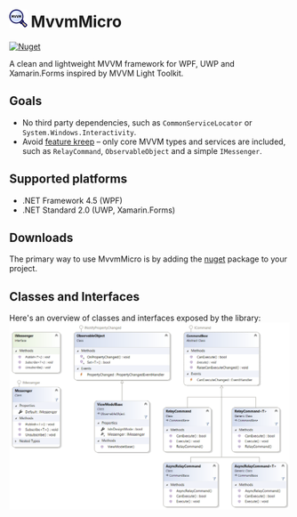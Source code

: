 # <img src="src/MvvmMicro/icon.png" alt="logo" width="32" height="32" /> MvvmMicro
<a href="https://www.nuget.org/packages/MvvmMicro" target="_blank"><img alt="Nuget" src="https://img.shields.io/nuget/v/MvvmMicro" /></a>

A clean and lightweight MVVM framework for WPF, UWP and Xamarin.Forms inspired by MVVM Light Toolkit.

## Goals
- No third party dependencies, such as `CommonServiceLocator` or `System.Windows.Interactivity`.
- Avoid [feature kreep](https://en.wikipedia.org/wiki/Feature_creep) – only core MVVM types and services are included, such as `RelayCommand`, `ObservableObject` and a simple `IMessenger`.

## Supported platforms
- .NET Framework 4.5 (WPF)
- .NET Standard 2.0 (UWP, Xamarin.Forms)

## Downloads
The primary way to use MvvmMicro is by adding the [nuget](https://www.nuget.org/packages/MvvmMicro) package to your project.

## Classes and Interfaces
Here's an overview of classes and interfaces exposed by the library:
![Class diagram](src/MvvmMicro/Diagrams/ClassDiagram.png)
